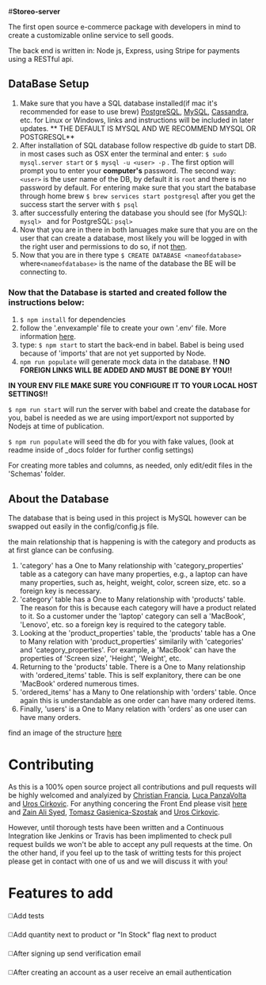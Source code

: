 #**Storeo-server**

The first open source e-commerce package with developers in mind to create a customizable online service to sell goods.

The back end is written in: Node js, Express, using Stripe for payments using a RESTful api.

## DataBase Setup

1. Make sure that you have a SQL database installed(if mac it's recommended for ease to use brew) [PostgreSQL](https://www.moncefbelyamani.com/how-to-install-postgresql-on-a-mac-with-homebrew-and-lunchy/), [MySQL](https://gist.github.com/nrollr/3f57fc15ded7dddddcc4e82fe137b58e), [Cassandra](https://gist.github.com/ssmereka/e41d4ad053a547611ba7ef1dac4cc826), etc. for Linux or Windows, links and instructions will be included in later updates. ** THE DEFAULT IS MYSQL AND WE RECOMMEND MYSQL OR POSTGRESQL**
2. After installation of SQL database follow respective db guide to start DB. in most cases such as OSX enter the terminal and enter: `$ sudo mysql.server start` or `$ mysql -u <user> -p` . The first option will prompt you to enter your **computer's** password. The second way: `<user>` is the user name of the DB, by default it is `root` and there is no password by default.  For entering make sure that you start the batabase through home brew `$ brew services start postgresql` after you get the success start the server with `$ psql`
3. after successfully entering the database you should see (for MySQL): `mysql> ` and for PostgreSQL:  `psql>`
4. Now that you are in there in both lanuages make sure that you are on the user that can create a database, most likely you will be logged in with the right user and permissions to do so, if not [then](http://lmgtfy.com/?q=how+to+change+users+in+mysql).
5. Now that you are in there type `$ CREATE DATABASE <nameofdatabase>` where`<nameofdatabase>` is the name of the database the BE will be connecting to.

### Now that the Database is started and created follow the instructions below:

1. `$ npm install` for dependencies
2. follow the '.envexample' file to create your own '.env' file. More information [here](https://www.npmjs.com/package/dotenv).
3. type: `$ npm start` to start the back-end in babel. Babel is being used because of 'imports' that are not yet supported by Node.
4. `npm run populate` will generate mock data in the database. **!! NO FOREIGN LINKS WILL BE ADDED AND MUST BE DONE BY YOU!!**

****IN YOUR ENV FILE MAKE SURE YOU CONFIGURE IT TO YOUR LOCAL HOST SETTINGS!!****

`$ npm run start` will run the server with babel and create the database for you, babel is needed as we are using import/export not supported by Nodejs at time of publication.

`$ npm run populate` will seed the db for you with fake values, (look at readme inside of _docs folder for further config settings)

For creating more tables and columns, as needed, only edit/edit files in the 'Schemas' folder.

## About the Database

The database that is being used in this project is MySQL however can be swapped out easily in the config/config.js file.

the main relationship that is happening is with the category and products as at first glance can be confusing.

1. 'category' has a One to Many relationship with 'category_properties' table as a category can have many properties, e.g., a laptop can have many properties, such as, height, weight, color, screen size, etc. so a foreign key is necessary.
2. 'category' table has a One to Many relationship with 'products' table. The reason for this is because each category will have a product related to it. So a customer under the 'laptop' category can sell a 'MacBook', 'Lenovo', etc. so a foreign key is required to the category table.
3. Looking at the 'product_properties' table, the 'products' table has a One to Many relation with 'product_properties' similarily with 'categories' and 'category_properties'. For example, a 'MacBook' can have the properties of 'Screen size', 'Height', 'Weight', etc.
4. Returning to the 'products' table. There is a One to Many relationship with 'ordered_items' table. This is self explanitory, there can be one 'MacBook' ordered numerous times.
5. 'ordered_items' has a Many to One relationship with 'orders' table. Once again this is understandable as one order can have many ordered items.
6. Finally, 'users' is a One to Many relation with 'orders' as one user can have many orders.

find an image of the structure [here](https://imgur.com/a/6pRzUzW)

# Contributing

As this is a 100% open source project all contributions and pull requests will be highly welcomed and analyized by [Christian Francia](https://github.com/ctfrancia), [Luca PanzaVolta](https://github.com/LucaPanzavolta) and [Uros Cirkovic](https://github.com/ross-u). For anything concering the Front End please visit [here](https://github.com/zain-ali-syed/Storeo_Frontend) and [Zain Ali Syed](https://github.com/zain-ali-syed), [Tomasz Gasienica-Szostak](https://github.com/Casprovy) and [Uros Cirkovic](https://github.com/ross-u).

However, until thorough tests have been written and a Continuous Integration  like Jenkins or Travis has been implimented to check pull request builds we won't be able to accept any pull requests at the time. On the other hand, if you feel up to the task of writting tests for this project please get in contact with one of us and we will discuss it with you!

# Features to add

◻️Add tests

◻️Add quantity next to product or "In Stock" flag next to product

◻️After signing up send verification email

◻️After creating an account as a user receive an email authentication

